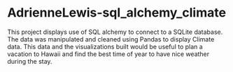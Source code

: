 # AdrienneLewis-sql_alchemy_climate
This project displays use of SQL alchemy to connect to a SQLite database. The data was manipulated and cleaned using Pandas to display Climate data. This data and the visualizations built would be useful to plan a vacation to Hawaii and find the best time of year to have nice weather during the stay. 
